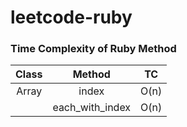 # leetcode-ruby

### Time Complexity of Ruby Method


|  Class  |    Method    |  TC  |
|:-------:|:------------:|:----:|
| Array   |    index     | O(n) |
|    |    each_with_index     | O(n) |
